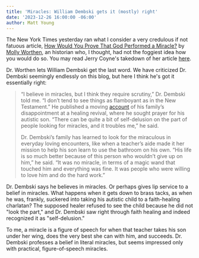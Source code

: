 ```yaml
---
title: 'Miracles: William Dembski gets it (mostly) right'
date: '2023-12-26 16:00:00 -06:00'
author: Matt Young
---
```


The New York Times yesterday ran what I consider a very credulous if not fatuous article, <a href="https://www.nytimes.com/2022/12/24/opinion/miracles-neuroscience-proof.html">How Would You Prove That God Performed a Miracle?</a> by <a href="https://www.nytimes.com/column/molly-worthen">Molly Worthen</a>, an historian who, I thought, had not the foggiest idea how you would do so. You may read Jerry Coyne's takedown of her article <a href="https://whyevolutionistrue.com/2022/12/26/nyt-touts-religious-miracles-as-proof-of-god/">here</a>.

Dr. Worthen lets William Dembski get the last word. We have criticized Dr. Dembski seemingly endlessly on this blog, but here I think he's got it essentially right:

<blockquote><p>“I believe in miracles, but I think they require scrutiny,” Dr. Dembski told me. “I don’t tend to see things as flamboyant as in the New Testament.” He published a moving <a href="https://www.baptistpress.com/resource-library/news/first-person-faith-healing-wheres-the-evidence/">account</a> of his family’s disappointment at a healing revival, where he sought prayer for his autistic son. “There can be quite a bit of self-delusion on the part of people looking for miracles, and it troubles me,” he said.</p>

<p>Dr. Dembski’s family has learned to look for the miraculous in everyday loving encounters, like when a teacher’s aide made it her mission to help his son learn to use the bathroom on his own. “His life is so much better because of this person who wouldn’t give up on him,” he said. “It was no miracle, in terms of a magic wand that touched him and everything was fine. It was people who were willing to love him and do the hard work.”</p></blockquote>

Dr. Dembski says he believes in miracles. Or perhaps gives lip service to a belief in miracles. What happens when it gets down to brass tacks, as when he was, frankly, suckered into taking his autistic child to a faith-healing charlatan? The supposed healer refused to see the child because he did not "look the part," and Dr. Dembski saw right through faith healing and indeed recognized it as "self-delusion."

To me, a miracle is a figure of speech for when that teacher takes his son under her wing, does the very best she can with him, and succeeds. Dr. Dembski professes a belief in literal miracles, but seems impressed only with practical, figure-of-speech miracles.
